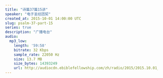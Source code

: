 ```yaml
---
title: "诗篇37篇15讲"
speaker: "电子圣经团契"
created_at: 2015-10-01 14:00:00 UTC
slug: psalm-37-part-15
series: true
description: "广播电台"
audio:
  mp3_low:
    length: '59:58'
    bitrate: 32 Kbps
    sample_rate: 22050 Hz
    size: 13.7 MB
    size_bytes: 14393249
    url: http://audiocdn.ebiblefellowship.com/zh/radio/2015/2015.10.01_EBF_-_Psalm_37_Part_15.mp3
---
```


